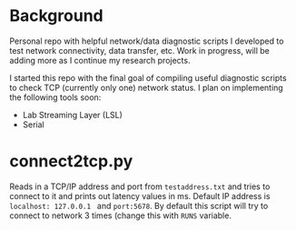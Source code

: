 # Background
Personal repo with helpful network/data diagnostic scripts I developed to test network connectivity, data transfer, etc. Work in progress, will be adding more as I continue my research projects. 

I started this repo with the final goal of compiling useful diagnostic scripts to check TCP (currently only one) network status. I plan on implementing the following tools soon: 
- Lab Streaming Layer (LSL)
- Serial

# connect2tcp.py

Reads in a TCP/IP address and port from ```testaddress.txt``` and tries to connect to it and prints 
out latency values in ms. Default IP address is ```localhost: 127.0.0.1 ``` and ```port:5678```. By default this script will try
to connect to network 3 times (change this with ```RUNS``` variable. 

